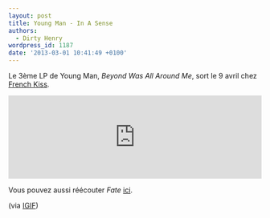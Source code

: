 ```yaml
---
layout: post
title: Young Man - In A Sense
authors:
  - Dirty Henry
wordpress_id: 1187
date: '2013-03-01 10:41:49 +0100'
---
```

Le 3ème LP de Young Man, *Beyond Was All Around Me*, sort le 9 avril chez [French Kiss](http://www.frenchkissrecords.com/).

<iframe width="100%" height="166" scrolling="no" frameborder="no" src="https://w.soundcloud.com/player/?url=http%3A%2F%2Fapi.soundcloud.com%2Ftracks%2F76892371"></iframe>

Vous pouvez aussi réécouter *Fate* [ici](700). 

(via [IGIF](http://www.iguessimfloating.net/2013/02/listen-young-man-in-a-sense.html))
